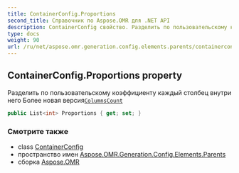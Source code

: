 ```yaml
---
title: ContainerConfig.Proportions
second_title: Справочник по Aspose.OMR для .NET API
description: ContainerConfig свойство. Разделить по пользовательскому коэффициенту каждый столбец внутри него Более новая версияColumnsCount
type: docs
weight: 90
url: /ru/net/aspose.omr.generation.config.elements.parents/containerconfig/proportions/
---
```

## ContainerConfig.Proportions property

Разделить по пользовательскому коэффициенту каждый столбец внутри него Более новая версия[`ColumnsCount`](../columnscount/)

```csharp
public List<int> Proportions { get; set; }
```

### Смотрите также

* class [ContainerConfig](../)
* пространство имен [Aspose.OMR.Generation.Config.Elements.Parents](../../containerconfig/)
* сборка [Aspose.OMR](../../../)



